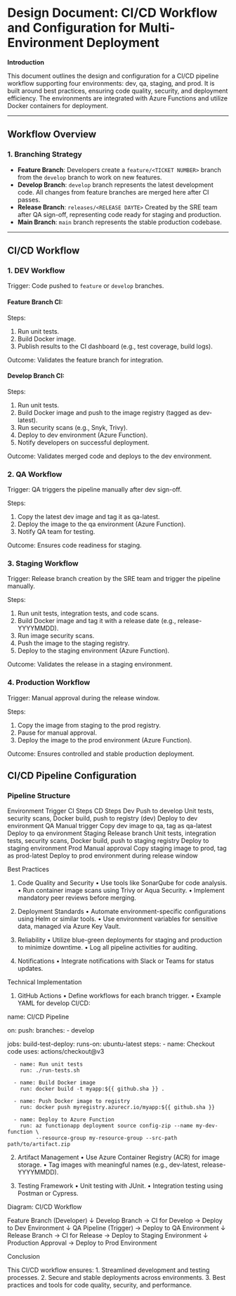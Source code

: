 # Design Document: CI/CD Workflow and Configuration for Multi-Environment Deployment

**Introduction**

This document outlines the design and configuration for a CI/CD pipeline workflow supporting four environments: dev, qa, staging, and prod. It is built around best practices, ensuring code quality, security, and deployment efficiency. The environments are integrated with Azure Functions and utilize Docker containers for deployment.

---
## Workflow Overview

### 1. Branching Strategy
- **Feature Branch**: Developers create a `feature/<TICKET NUMBER>` branch from the `develop` branch to work on new features.
- **Develop Branch**: `develop` branch represents the latest development code. All changes from feature branches are merged here after CI passes.
- **Release Branch**: `releases/<RELEASE DAYTE>` Created by the SRE team after QA sign-off, representing code ready for staging and production.
- **Main Branch**: `main` branch represents the stable production codebase.
---
## CI/CD Workflow

### 1. DEV Workflow

Trigger: Code pushed to `feature` or `develop` branches.

#### Feature Branch CI:
Steps:
1.	Run unit tests.
2.	Build Docker image.
3.	Publish results to the CI dashboard (e.g., test coverage, build logs).

Outcome: Validates the feature branch for integration.

#### Develop Branch CI:
Steps:
1.	Run unit tests.
2.	Build Docker image and push to the image registry (tagged as dev-latest).
3.	Run security scans (e.g., Snyk, Trivy).
4.	Deploy to dev environment (Azure Function).
5.	Notify developers on successful deployment.

Outcome: Validates merged code and deploys to the dev environment.

### 2. QA Workflow

Trigger: QA triggers the pipeline manually after dev sign-off.

Steps:
1.	Copy the latest dev image and tag it as qa-latest.
2.	Deploy the image to the qa environment (Azure Function).
3.	Notify QA team for testing.

Outcome: Ensures code readiness for staging.

### 3. Staging Workflow

Trigger: Release branch creation by the SRE team and trigger the pipeline manually.

Steps:
1.	Run unit tests, integration tests, and code scans.
2.	Build Docker image and tag it with a release date (e.g., release-YYYYMMDD).
3.	Run image security scans.
4.	Push the image to the staging registry.
5.	Deploy to the staging environment (Azure Function).

Outcome: Validates the release in a staging environment.

### 4. Production Workflow

Trigger: Manual approval during the release window.

Steps:
1.	Copy the image from staging to the prod registry.
2.	Pause for manual approval.
3.	Deploy the image to the prod environment (Azure Function).

Outcome: Ensures controlled and stable production deployment.

## CI/CD Pipeline Configuration

### Pipeline Structure

Environment	Trigger	CI Steps	CD Steps
Dev	Push to develop	Unit tests, security scans, Docker build, push to registry (dev)	Deploy to dev environment
QA	Manual trigger	Copy dev image to qa, tag as qa-latest	Deploy to qa environment
Staging	Release branch	Unit tests, integration tests, security scans, Docker build, push to staging registry	Deploy to staging environment
Prod	Manual approval	Copy staging image to prod, tag as prod-latest	Deploy to prod environment during release window

Best Practices

1. Code Quality and Security
	•	Use tools like SonarQube for code analysis.
	•	Run container image scans using Trivy or Aqua Security.
	•	Implement mandatory peer reviews before merging.

2. Deployment Standards
	•	Automate environment-specific configurations using Helm or similar tools.
	•	Use environment variables for sensitive data, managed via Azure Key Vault.

3. Reliability
	•	Utilize blue-green deployments for staging and production to minimize downtime.
	•	Log all pipeline activities for auditing.

4. Notifications
	•	Integrate notifications with Slack or Teams for status updates.

Technical Implementation

1. GitHub Actions
	•	Define workflows for each branch trigger.
	•	Example YAML for develop CI/CD:

name: CI/CD Pipeline

on:
  push:
    branches:
      - develop

jobs:
  build-test-deploy:
    runs-on: ubuntu-latest
    steps:
      - name: Checkout code
        uses: actions/checkout@v3

      - name: Run unit tests
        run: ./run-tests.sh

      - name: Build Docker image
        run: docker build -t myapp:${{ github.sha }} .

      - name: Push Docker image to registry
        run: docker push myregistry.azurecr.io/myapp:${{ github.sha }}

      - name: Deploy to Azure Function
        run: az functionapp deployment source config-zip --name my-dev-function \
             --resource-group my-resource-group --src-path path/to/artifact.zip

2. Artifact Management
	•	Use Azure Container Registry (ACR) for image storage.
	•	Tag images with meaningful names (e.g., dev-latest, release-YYYYMMDD).

3. Testing Framework
	•	Unit testing with JUnit.
	•	Integration testing using Postman or Cypress.

Diagram: CI/CD Workflow

Feature Branch (Developer)
      ↓
Develop Branch → CI for Develop → Deploy to Dev Environment
      ↓
QA Pipeline (Trigger) → Deploy to QA Environment
      ↓
Release Branch → CI for Release → Deploy to Staging Environment
      ↓
Production Approval → Deploy to Prod Environment

Conclusion

This CI/CD workflow ensures:
	1.	Streamlined development and testing processes.
	2.	Secure and stable deployments across environments.
	3.	Best practices and tools for code quality, security, and performance.
